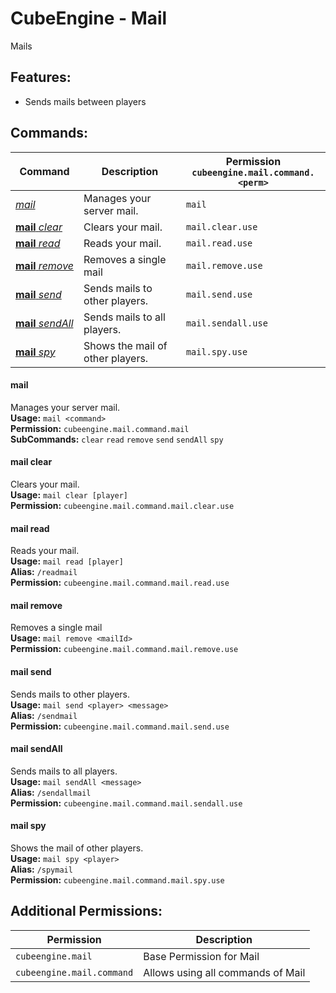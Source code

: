 # CubeEngine - Mail
Mails

## Features:
 - Sends mails between players

## Commands:

| Command | Description | Permission<br>`cubeengine.mail.command.<perm>` |
| --- | --- | --- |
| [*mail*](#mail) | Manages your server mail. | `mail` |
| [**mail**&nbsp;*clear*](#mailclear) | Clears your mail. | `mail.clear.use` |
| [**mail**&nbsp;*read*](#mailread) | Reads your mail. | `mail.read.use` |
| [**mail**&nbsp;*remove*](#mailremove) | Removes a single mail | `mail.remove.use` |
| [**mail**&nbsp;*send*](#mailsend) | Sends mails to other players. | `mail.send.use` |
| [**mail**&nbsp;*sendAll*](#mailsendall) | Sends mails to all players. | `mail.sendall.use` |
| [**mail**&nbsp;*spy*](#mailspy) | Shows the mail of other players. | `mail.spy.use` |

#### mail  
Manages your server mail.  
**Usage:** `mail <command>`  
**Permission:** `cubeengine.mail.command.mail`  
**SubCommands:** `clear` `read` `remove` `send` `sendAll` `spy`  

#### mail&nbsp;clear  
Clears your mail.  
**Usage:** `mail clear [player]`  
**Permission:** `cubeengine.mail.command.mail.clear.use`  
  

#### mail&nbsp;read  
Reads your mail.  
**Usage:** `mail read [player]`  
**Alias:** `/readmail`  
**Permission:** `cubeengine.mail.command.mail.read.use`  
  

#### mail&nbsp;remove  
Removes a single mail  
**Usage:** `mail remove <mailId>`  
**Permission:** `cubeengine.mail.command.mail.remove.use`  
  

#### mail&nbsp;send  
Sends mails to other players.  
**Usage:** `mail send <player> <message>`  
**Alias:** `/sendmail`  
**Permission:** `cubeengine.mail.command.mail.send.use`  
  

#### mail&nbsp;sendAll  
Sends mails to all players.  
**Usage:** `mail sendAll <message>`  
**Alias:** `/sendallmail`  
**Permission:** `cubeengine.mail.command.mail.sendall.use`  
  

#### mail&nbsp;spy  
Shows the mail of other players.  
**Usage:** `mail spy <player>`  
**Alias:** `/spymail`  
**Permission:** `cubeengine.mail.command.mail.spy.use`  
  

## Additional Permissions:

| Permission | Description |
| --- | --- |
| `cubeengine.mail` | Base Permission for Mail |
| `cubeengine.mail.command` | Allows using all commands of Mail |

